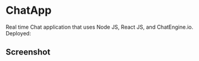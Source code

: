 # ChatApp

Real time Chat application that uses Node JS, React JS, and ChatEngine.io.
Deployed: 
## Screenshot
